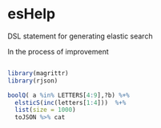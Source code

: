 # esHelp

DSL statement for generating elastic search

In the process of improvement

```R

library(magrittr)
library(rjson)

boolQ( a %in% LETTERS[4:9],?b) %+% 
  elsticS(inc(letters[1:4]))  %+%
  list(size = 1000)
  toJSON %>% cat 

```
 